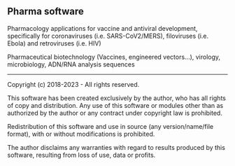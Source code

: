 Pharma software
-------------------------------------------------------------------------------------------------------------------

Pharmacology applications for vaccine and antiviral development, specifically for coronaviruses (i.e. SARS-CoV2/MERS), filoviruses (i.e. Ebola) and retroviruses (i.e. HIV)

Pharmaceutical biotechnology (Vaccines, engineered vectors...), virology, microbiology, ADN/RNA analysis sequences

-------------------------------------------------------------------------------------------------------------------

Copyright (c) 2018-2023 - All rights reserved.

This software has been created exclusively by the author, who has all rights of copy and distribution. Any use of this software or modules other than as authorized by the author or any contract under copyright law is prohibited.

Redistribution of this software and use in source (any version/name/file format), with or without modifications is prohibited.

The author disclaims any warranties with regard to results produced by this software, resulting from loss of use, data or profits.
